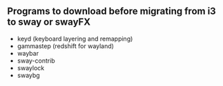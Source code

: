 Programs to download before migrating from i3 to sway or swayFX
---

- keyd (keyboard layering and remapping)
- gammastep (redshift for wayland)
- waybar
- sway-contrib
- swaylock
- swaybg
